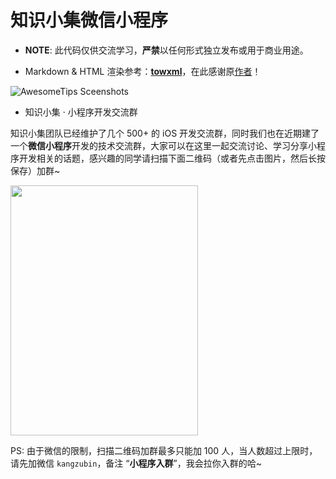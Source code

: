# 知识小集微信小程序

* **NOTE**: 此代码仅供交流学习，**严禁**以任何形式独立发布或用于商业用途。

* Markdown & HTML 渲染参考：**[towxml](https://github.com/sbfkcel/towxml)**，在此感谢原[作者](https://github.com/sbfkcel)！

![AwesomeTips Sceenshots](https://file.kangzubin.com/iostips/WXApp-Screenshot.jpg)

* 知识小集 · 小程序开发交流群

知识小集团队已经维护了几个 500+ 的 iOS 开发交流群，同时我们也在近期建了一个**微信小程序**开发的技术交流群，大家可以在这里一起交流讨论、学习分享小程序开发相关的话题，感兴趣的同学请扫描下面二维码（或者先点击图片，然后长按保存）加群~

<img src='https://file.kangzubin.com/iostips/WxAppGroup.jpg' height='400' width='300'/>

PS: 由于微信的限制，扫描二维码加群最多只能加 100 人，当人数超过上限时，请先加微信 `kangzubin`，备注 “**小程序入群**”，我会拉你入群的哈~
